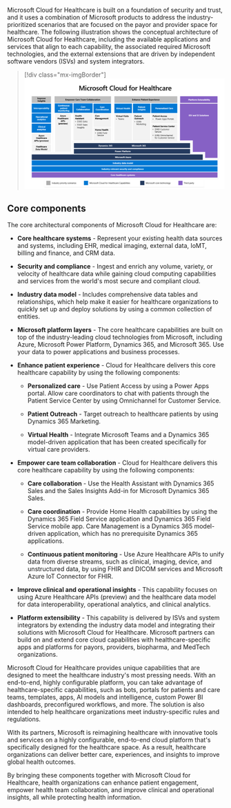 Microsoft Cloud for Healthcare is built on a foundation of security and trust, and it uses a combination of Microsoft products to address the industry-prioritized scenarios that are focused on the payor and provider space for healthcare. The following illustration shows the conceptual architecture of Microsoft Cloud for Healthcare, including the available applications and services that align to each capability, the associated required Microsoft technologies, and the external extensions that are driven by independent software vendors (ISVs) and system integrators.

> [!div class="mx-imgBorder"]
> [![Diagram of the conceptual architecture of Microsoft Cloud for Healthcare.](../media/conceptual-architecture.png)](../media/conceptual-architecture.png#lightbox)

## Core components

The core architectural components of Microsoft Cloud for Healthcare are:

-   **Core healthcare systems** - Represent your existing health data sources and systems, including EHR, medical imaging, external data, IoMT, billing and finance, and CRM data.

-   **Security and compliance** - Ingest and enrich any volume, variety, or velocity of healthcare data while gaining cloud computing capabilities and services from the world's most secure and compliant cloud.

-   **Industry data model** - Includes comprehensive data tables and relationships, which help make it easier for healthcare organizations to quickly set up and deploy solutions by using a common collection of entities.

-   **Microsoft platform layers** - The core healthcare capabilities are built on top of the industry-leading cloud technologies from Microsoft, including Azure, Microsoft Power Platform, Dynamics 365, and Microsoft 365. Use your data to power applications and business processes.

-   **Enhance patient experience** - Cloud for Healthcare delivers this core healthcare capability by using the following components:

    -   **Personalized care** - Use Patient Access by using a Power Apps portal. Allow care coordinators to chat with patients through the Patient Service Center by using Omnichannel for Customer Service.

    -   **Patient Outreach** - Target outreach to healthcare patients by using Dynamics 365 Marketing.

    -   **Virtual Health** - Integrate Microsoft Teams and a Dynamics 365 model-driven application that has been created specifically for virtual care providers.

-   **Empower care team collaboration** - Cloud for Healthcare delivers this core healthcare capability by using the following components:

    -   **Care collaboration** - Use the Health Assistant with Dynamics 365 Sales and the Sales Insights Add-in for Microsoft Dynamics 365 Sales.

    -   **Care coordination** - Provide Home Health capabilities by using the Dynamics 365 Field Service application and Dynamics 365 Field Service mobile app. Care Management is a Dynamics 365 model-driven application, which has no prerequisite Dynamics 365 applications.

    -   **Continuous patient monitoring** - Use Azure Healthcare APIs to unify data from diverse streams, such as clinical, imaging, device, and unstructured data, by using FHIR and DICOM services and Microsoft Azure IoT Connector for FHIR.

-   **Improve clinical and operational insights** - This capability focuses on using Azure Healthcare APIs (preview) and the healthcare data model for data interoperability, operational analytics, and clinical analytics.

-   **Platform extensibility** - This capability is delivered by ISVs and system integrators by extending the industry data model and integrating their solutions with Microsoft Cloud for Healthcare. Microsoft partners can build on and extend core cloud capabilities with healthcare-specific apps and platforms for payors, providers, biopharma, and MedTech organizations.

Microsoft Cloud for Healthcare provides unique capabilities that are designed to meet the healthcare industry's most pressing needs. With an end-to-end, highly configurable platform, you can take advantage of healthcare-specific capabilities, such as bots, portals for patients and care teams, templates, apps, AI models and intelligence, custom Power BI dashboards, preconfigured workflows, and more. The solution is also intended to help healthcare organizations meet industry-specific rules and regulations.

With its partners, Microsoft is reimagining healthcare with innovative tools and services on a highly configurable, end-to-end cloud platform that's specifically designed for the healthcare space. As a result, healthcare organizations can deliver better care, experiences, and insights to improve global health outcomes.

By bringing these components together with Microsoft Cloud for Healthcare, health organizations can enhance patient engagement, empower health team collaboration, and improve clinical and operational insights, all while protecting health information.
